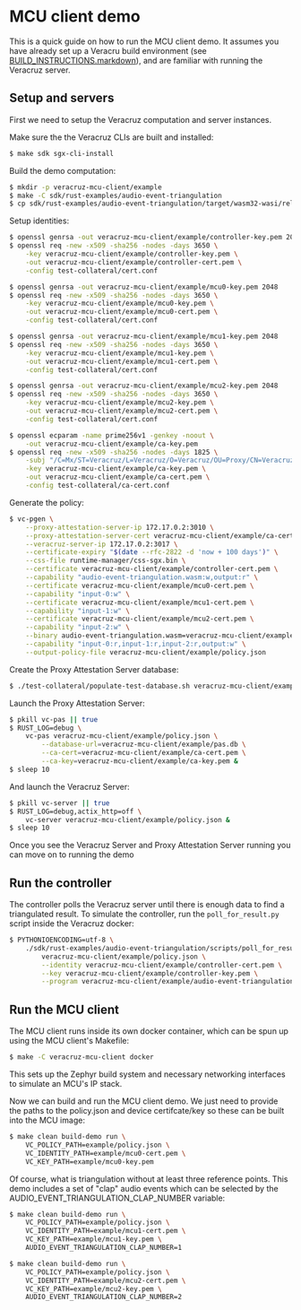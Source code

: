 
# MCU client demo

This is a quick guide on how to run the MCU client demo. It assumes you have
already set up a Veracru build environment (see [BUILD_INSTRUCTIONS.markdown](../BUILD_INSTRUCTIONS.markdown)),
and are familiar with running the Veracruz server.


## Setup and servers

First we need to setup the Veracruz computation and server instances.

Make sure the the Veracruz CLIs are built and installed:

``` bash server
$ make sdk sgx-cli-install
```

Build the demo computation:

``` bash server
$ mkdir -p veracruz-mcu-client/example
$ make -C sdk/rust-examples/audio-event-triangulation
$ cp sdk/rust-examples/audio-event-triangulation/target/wasm32-wasi/release/audio-event-triangulation.wasm veracruz-mcu-client/example/audio-event-triangulation.wasm
```

Setup identities:

``` bash server
$ openssl genrsa -out veracruz-mcu-client/example/controller-key.pem 2048
$ openssl req -new -x509 -sha256 -nodes -days 3650 \
    -key veracruz-mcu-client/example/controller-key.pem \
    -out veracruz-mcu-client/example/controller-cert.pem \
    -config test-collateral/cert.conf

$ openssl genrsa -out veracruz-mcu-client/example/mcu0-key.pem 2048
$ openssl req -new -x509 -sha256 -nodes -days 3650 \
    -key veracruz-mcu-client/example/mcu0-key.pem \
    -out veracruz-mcu-client/example/mcu0-cert.pem \
    -config test-collateral/cert.conf

$ openssl genrsa -out veracruz-mcu-client/example/mcu1-key.pem 2048
$ openssl req -new -x509 -sha256 -nodes -days 3650 \
    -key veracruz-mcu-client/example/mcu1-key.pem \
    -out veracruz-mcu-client/example/mcu1-cert.pem \
    -config test-collateral/cert.conf

$ openssl genrsa -out veracruz-mcu-client/example/mcu2-key.pem 2048
$ openssl req -new -x509 -sha256 -nodes -days 3650 \
    -key veracruz-mcu-client/example/mcu2-key.pem \
    -out veracruz-mcu-client/example/mcu2-cert.pem \
    -config test-collateral/cert.conf

$ openssl ecparam -name prime256v1 -genkey -noout \
    -out veracruz-mcu-client/example/ca-key.pem
$ openssl req -new -x509 -sha256 -nodes -days 1825 \
    -subj "/C=Mx/ST=Veracruz/L=Veracruz/O=Veracruz/OU=Proxy/CN=VeracruzProxyServer" \
    -key veracruz-mcu-client/example/ca-key.pem \
    -out veracruz-mcu-client/example/ca-cert.pem \
    -config test-collateral/ca-cert.conf
```

Generate the policy:

``` bash server
$ vc-pgen \
    --proxy-attestation-server-ip 172.17.0.2:3010 \
    --proxy-attestation-server-cert veracruz-mcu-client/example/ca-cert.pem \
    --veracruz-server-ip 172.17.0.2:3017 \
    --certificate-expiry "$(date --rfc-2822 -d 'now + 100 days')" \
    --css-file runtime-manager/css-sgx.bin \
    --certificate veracruz-mcu-client/example/controller-cert.pem \
    --capability "audio-event-triangulation.wasm:w,output:r" \
    --certificate veracruz-mcu-client/example/mcu0-cert.pem \
    --capability "input-0:w" \
    --certificate veracruz-mcu-client/example/mcu1-cert.pem \
    --capability "input-1:w" \
    --certificate veracruz-mcu-client/example/mcu2-cert.pem \
    --capability "input-2:w" \
    --binary audio-event-triangulation.wasm=veracruz-mcu-client/example/audio-event-triangulation.wasm \
    --capability "input-0:r,input-1:r,input-2:r,output:w" \
    --output-policy-file veracruz-mcu-client/example/policy.json
```

Create the Proxy Attestation Server database:

``` bash server
$ ./test-collateral/populate-test-database.sh veracruz-mcu-client/example/pas.db
```

Launch the Proxy Attestation Server:

``` bash server
$ pkill vc-pas || true
$ RUST_LOG=debug \
    vc-pas veracruz-mcu-client/example/policy.json \
        --database-url=veracruz-mcu-client/example/pas.db \
        --ca-cert=veracruz-mcu-client/example/ca-cert.pem \
        --ca-key=veracruz-mcu-client/example/ca-key.pem &
$ sleep 10
```

And launch the Veracruz Server:

``` bash server
$ pkill vc-server || true
$ RUST_LOG=debug,actix_http=off \
    vc-server veracruz-mcu-client/example/policy.json &
$ sleep 10
```

Once you see the Veracruz Server and Proxy Attestation Server running
you can move on to running the demo

## Run the controller

The controller polls the Veracruz server until there is enough data to
find a triangulated result. To simulate the controller, run the
`poll_for_result.py` script inside the Veracruz docker:

<!-- TODO move PYTHONIOENCODING into Veracruz's dockerfile? -->
``` bash server
$ PYTHONIOENCODING=utf-8 \
    ./sdk/rust-examples/audio-event-triangulation/scripts/poll_for_result.py \
        veracruz-mcu-client/example/policy.json \
        --identity veracruz-mcu-client/example/controller-cert.pem \
        --key veracruz-mcu-client/example/controller-key.pem \
        --program veracruz-mcu-client/example/audio-event-triangulation.wasm
```


## Run the MCU client

The MCU client runs inside its own docker container, which can be spun
up using the MCU client's Makefile:

``` bash docker
$ make -C veracruz-mcu-client docker
```

This sets up the Zephyr build system and necessary networking interfaces
to simulate an MCU's IP stack.

Now we can build and run the MCU client demo. We just need to provide the
paths to the policy.json and device certifcate/key so these can be built
into the MCU image:

``` bash client
$ make clean build-demo run \
    VC_POLICY_PATH=example/policy.json \
    VC_IDENTITY_PATH=example/mcu0-cert.pem \
    VC_KEY_PATH=example/mcu0-key.pem
```

Of course, what is triangulation without at least three reference points. This
demo includes a set of "clap" audio events which can be selected by the
AUDIO_EVENT_TRIANGULATION_CLAP_NUMBER variable:

``` bash client
$ make clean build-demo run \
    VC_POLICY_PATH=example/policy.json \
    VC_IDENTITY_PATH=example/mcu1-cert.pem \
    VC_KEY_PATH=example/mcu1-key.pem \
    AUDIO_EVENT_TRIANGULATION_CLAP_NUMBER=1
```

``` bash client
$ make clean build-demo run \
    VC_POLICY_PATH=example/policy.json \
    VC_IDENTITY_PATH=example/mcu2-cert.pem \
    VC_KEY_PATH=example/mcu2-key.pem \
    AUDIO_EVENT_TRIANGULATION_CLAP_NUMBER=2
```
